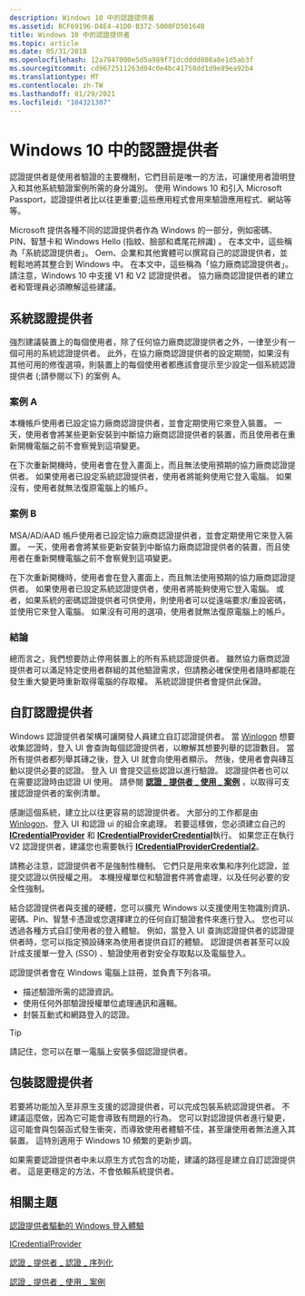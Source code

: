 ```yaml
---
description: Windows 10 中的認證提供者
ms.assetid: BCF69196-D4E4-41D0-B372-5000FD50164B
title: Windows 10 中的認證提供者
ms.topic: article
ms.date: 05/31/2018
ms.openlocfilehash: 12a7947000e5d5a989f71dcdddd808a8e1d5ab3f
ms.sourcegitcommit: cd9672511263d04c0e4bc41758dd1d9e89ea92b4
ms.translationtype: MT
ms.contentlocale: zh-TW
ms.lasthandoff: 01/29/2021
ms.locfileid: "104321307"
---
```

# <a name="credential-providers-in-windows-10"></a>Windows 10 中的認證提供者

認證提供者是使用者驗證的主要機制，它們目前是唯一的方法，可讓使用者證明登入和其他系統驗證案例所需的身分識別。 使用 Windows 10 和引入 Microsoft Passport，認證提供者比以往更重要;這些應用程式會用來驗證應用程式、網站等等。

Microsoft 提供各種不同的認證提供者作為 Windows 的一部分，例如密碼、PIN、智慧卡和 Windows Hello (指紋、臉部和鳶尾花辨識) 。 在本文中，這些稱為「系統認證提供者」。 Oem、企業和其他實體可以撰寫自己的認證提供者，並輕鬆地將其整合到 Windows 中。 在本文中，這些稱為「協力廠商認證提供者」。 請注意，Windows 10 中支援 V1 和 V2 認證提供者。 協力廠商認證提供者的建立者和管理員必須瞭解這些建議。

## <a name="system-credential-providers"></a>系統認證提供者

強烈建議裝置上的每個使用者，除了任何協力廠商認證提供者之外，一律至少有一個可用的系統認證提供者。 此外，在協力廠商認證提供者的設定期間，如果沒有其他可用的修復選項，則裝置上的每個使用者都應該會提示至少設定一個系統認證提供者 (;請參閱以下) 的案例 A。

### <a name="scenario-a"></a>案例 A

本機帳戶使用者已設定協力廠商認證提供者，並會定期使用它來登入裝置。 一天，使用者會將某些更新安裝到中斷協力廠商認證提供者的裝置，而且使用者在重新開機電腦之前不會察覺到這項變更。

在下次重新開機時，使用者會在登入畫面上，而且無法使用預期的協力廠商認證提供者。 如果使用者已設定系統認證提供者，使用者將能夠使用它登入電腦。 如果沒有，使用者就無法復原電腦上的帳戶。

### <a name="scenario-b"></a>案例 B

MSA/AD/AAD 帳戶使用者已設定協力廠商認證提供者，並會定期使用它來登入裝置。 一天，使用者會將某些更新安裝到中斷協力廠商認證提供者的裝置，而且使用者在重新開機電腦之前不會察覺到這項變更。

在下次重新開機時，使用者會在登入畫面上，而且無法使用預期的協力廠商認證提供者。 如果使用者已設定系統認證提供者，使用者將能夠使用它登入電腦。 或者，如果系統的密碼認證提供者可供使用，則使用者可以從遠端要求/重設密碼，並使用它來登入電腦。 如果沒有可用的選項，使用者就無法復原電腦上的帳戶。

### <a name="conclusion"></a>結論

總而言之，我們想要防止停用裝置上的所有系統認證提供者。 雖然協力廠商認證提供者可以滿足特定使用者群組的其他驗證需求，但請務必確保使用者隨時都能在發生重大變更時重新取得電腦的存取權。 系統認證提供者會提供此保證。

## <a name="custom-credential-providers"></a>自訂認證提供者

Windows 認證提供者架構可讓開發人員建立自訂認證提供者。 當 [Winlogon](winlogon.md) 想要收集認證時，登入 UI 會查詢每個認證提供者，以瞭解其想要列舉的認證數目。 當所有提供者都列舉其磚之後，登入 UI 就會向使用者顯示。 然後，使用者會與磚互動以提供必要的認證。 登入 UI 會提交這些認證以進行驗證。 認證提供者也可以在需要認證時由認證 UI 使用。 請參閱 [**認證 \_ 提供者 \_ 使用 \_ 案例**](/windows/desktop/api/credentialprovider/ne-credentialprovider-credential_provider_usage_scenario) ，以取得可支援認證提供者的案例清單。

感謝這個系統，建立比以往更容易的認證提供者。 大部分的工作都是由 [Winlogon](winlogon.md)、登入 UI 和認證 ui 的組合來處理。 若要這樣做，您必須建立自己的 [**ICredentialProvider**](/windows/desktop/api/credentialprovider/nn-credentialprovider-icredentialprovider) 和 [**ICredentialProviderCredential**](/windows/desktop/api/credentialprovider/nn-credentialprovider-icredentialprovidercredential)執行。 如果您正在執行 V2 認證提供者，建議您也需要執行 [**ICredentialProviderCredential2**](/windows/desktop/api/credentialprovider/nn-credentialprovider-icredentialprovidercredential2)。

請務必注意，認證提供者不是強制性機制。 它們只是用來收集和序列化認證，並提交認證以供授權之用。 本機授權單位和驗證套件將會處理，以及任何必要的安全性強制。

結合認證提供者與支援的硬體，您可以擴充 Windows 以支援使用生物識別資訊、密碼、Pin、智慧卡憑證或您選擇建立的任何自訂驗證套件來進行登入。 您也可以透過各種方式自訂使用者的登入體驗。 例如，當登入 UI 查詢認證提供者的認證提供者時，您可以指定預設磚來為使用者提供自訂的體驗。 認證提供者甚至可以設計成支援單一登入 (SSO) 、驗證使用者對安全存取點以及電腦登入。

認證提供者會在 Windows 電腦上註冊，並負責下列各項。

-   描述驗證所需的認證資訊。
-   使用任何外部驗證授權單位處理通訊和邏輯。
-   封裝互動式和網路登入的認證。

> [!TIP]
>
> 請記住，您可以在單一電腦上安裝多個認證提供者。

## <a name="wrapping-credential-providers"></a>包裝認證提供者

若要將功能加入至非原生支援的認證提供者，可以完成包裝系統認證提供者。 不建議這麼做，因為它可能會導致有問題的行為。 您可以對認證提供者進行變更，這可能會與包裝函式發生衝突，而導致使用者體驗不佳，甚至讓使用者無法進入其裝置。 這特別適用于 Windows 10 頻繁的更新步調。

如果需要認證提供者中未以原生方式包含的功能，建議的路徑是建立自訂認證提供者。 這是更穩定的方法，不會依賴系統提供者。

## <a name="related-topics"></a>相關主題

<dl> <dt>

[認證提供者驅動的 Windows 登入體驗](https://go.microsoft.com/fwlink/?LinkId=717287)
</dt> <dt>

[ICredentialProvider](/windows/desktop/api/credentialprovider/nn-credentialprovider-icredentialprovider)
</dt> <dt>

[認證 \_ 提供者 \_ 認證 \_ 序列化](/windows/desktop/api/credentialprovider/ns-credentialprovider-credential_provider_credential_serialization)
</dt> <dt>

[認證 \_ 提供者 \_ 使用 \_ 案例](/windows/desktop/api/credentialprovider/ne-credentialprovider-credential_provider_usage_scenario)
</dt> </dl>

 

 
